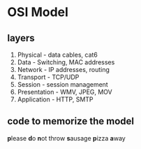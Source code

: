 # OSI Model

## layers

1. Physical - data cables, cat6
2. Data - Switching, MAC addresses
3. Network - IP addresses, routing
4. Transport - TCP/UDP
5. Session - session management
6. Presentation - WMV, JPEG, MOV
7. Application - HTTP, SMTP

## code to memorize the model

**p**lease **d**o **n**ot throw **s**ausage **p**izza **a**way
